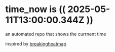 # time_now is (( 2025-05-11T13:00:00.344Z ))

an automated repo that shows the currnent time

inspired by [breakingheatmap](https://github.com/breakingheatmap/breakingheatmap)